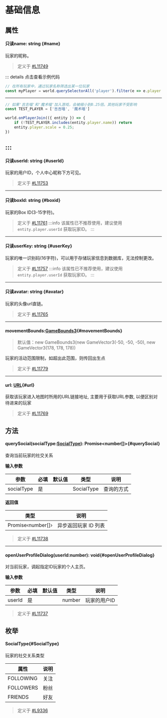 <script setup>
import '/style.css'
</script>
# 基础信息
## 属性

#### <font id="API" /><font id="ReadOnly">只读</font>name<font id="Type">: string</font>   {#name}

玩家的昵称。

> 定义于 [#L11749](https://github.com/box3lab/arena_dts/blob/main/GameAPI.d.ts#L11749)

::: details 点击查看示例代码
```javascript
// 在所有玩家中，通过玩家名称筛选出某一位玩家
const myPlayer = world.querySelectorAll('player').filter(e => e.player.name === '吉吉喵')[0];
```
---
```javascript
// 如果'吉吉喵'和'魔术喵'加入游戏，会被缩小到0.25倍。其他玩家不受影响
const TEST_PLAYER = ['吉吉喵', '魔术喵']

world.onPlayerJoin(({ entity }) => {
    if (!TEST_PLAYER.includes(entity.player.name)) return
    entity.player.scale = 0.25;
})
```
:::
---


#### <font id="API" /><font id="ReadOnly">只读</font>userId<font id="Type">: string</font> {#userId}

玩家的用户ID，个人中心昵称下方可见。

> 定义于 [#L11753](https://github.com/box3lab/arena_dts/blob/main/GameAPI.d.ts#L11753)
---

#### <font id="API" /><font id="ReadOnly">只读</font>boxId<font id="Type">: string</font> {#boxid}

玩家的Box ID(3-15字符)。

> 定义于 [#L11761](https://github.com/box3lab/arena_dts/blob/main/GameAPI.d.ts#L11761)
:::info
该属性已不推荐使用，建议使用 `entity.player.userId` 获取玩家ID。
:::
---
#### <font id="API" /><font id="ReadOnly">只读</font>userKey<font id="Type">: string</font> {#userKey}

玩家的唯一识别码(16字符)，可以用于存储玩家信息到数据库，无法控制更改。 

> 定义于 [#L11757](https://github.com/box3lab/arena_dts/blob/main/GameAPI.d.ts#L11757)
:::info
该属性已不推荐使用，建议使用 `entity.player.userId` 获取玩家ID。
:::
---


#### <font id="API" /><font id="ReadOnly">只读</font>avatar<font id="Type">: string</font>  {#avatar}

玩家的头像url直链。

> 定义于 [#L11765](https://github.com/box3lab/arena_dts/blob/main/GameAPI.d.ts#L11765)
---


#### <font id="API" />movementBounds<font id="Type">:[GameBounds3](/GameBounds3/)</font>{#movementBounds}
> 默认值：new GameBounds3(new GameVector3(-50, -50, -50), new GameVector3(178, 178, 178))

玩家的活动范围限制，如超出此范围，则传回出生点

> 定义于 [#L11779](https://github.com/box3lab/arena_dts/blob/main/GameAPI.d.ts#L11779)
---


#### <font id="API" />url<font id="Type">: [URL](https://developer.mozilla.org/zh-CN/docs/Web/API/URL)</font>{#url}

获取该玩家进入地图时所用的URL链接地址, 主要用于获取URL参数, 以便区别对待进来的玩家

> 定义于 [#L11769](https://github.com/box3lab/arena_dts/blob/main/GameAPI.d.ts#L11769)

## 方法

#### <font id="API" />querySocial(<font id="Type">socialType:[SocialType](./info#SocialType)</font>)<font id="Type">: Promise<number[]></font>{#querySocial}
查询当前玩家的社交关系

**输入参数**

| **参数** | **必填** | **默认值** | **类型** | **说明** |
| --- | --- | --- | --- | --- |
| socialType | 是 | | SocialType | 查询的方式 |

**返回值**

| **类型** | **说明** |
| --- | --- |
| Promise‹number[]› | 异步返回玩家 ID 列表 |


> 定义于 [#L11738](https://github.com/box3lab/arena_dts/blob/main/GameAPI.d.ts#L11738)
---


#### <font id="API" />openUserProfileDialog(<font id="Type">userId:number</font>)<font id="Type">:  void</font>{#openUserProfileDialog}
对当前玩家，调起指定ID玩家的个人主页。

**输入参数**

| **参数** | **必填** | **默认值** | **类型** | **说明** |
| --- | --- | --- | --- | --- |
| userId | 是 | | number | 玩家的用户ID |


> 定义于 [#L11737](https://github.com/box3lab/arena_dts/blob/main/GameAPI.d.ts#L11737)

## 枚举

#### <font id="API" />SocialType{#SocialType}
玩家的社交关系类型

| **属性** | **说明** |
| --- | --- |
| FOLLOWING | 关注 |
| FOLLOWERS | 粉丝 |
| FRIENDS | 好友 |



> 定义于 [#L9336](https://github.com/box3lab/arena_dts/blob/main/GameAPI.d.ts#L9336)
